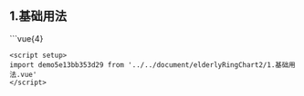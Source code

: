 ## 1.基础用法
<demo5e13bb353d29 />
```vue{4}
<template>
    <elderly-ring-chart-2 ref="chartRef"></elderly-ring-chart-2>
</template>

<script setup>
import { ref, onMounted } from 'vue';

const chartRef = ref();

onMounted(() => chartRef.value.renderChart());
</script>
<style lang="scss" scoped>
.chart {
    height: 664px;
    background-color: rgb(3, 43, 68);
}
</style>
```
<script setup>
import demo5e13bb353d29 from '../../document/elderlyRingChart2/1.基础用法.vue'
</script>